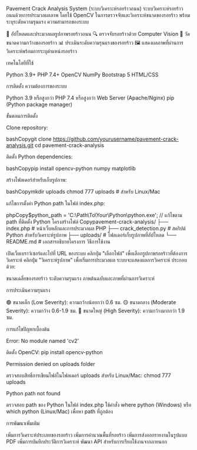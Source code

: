 Pavement Crack Analysis System (ระบบวิเคราะห์รอยร้าวถนน)
ระบบวิเคราะห์รอยร้าวถนนด้วยการประมวลผลภาพ โดยใช้ OpenCV ในการตรวจจับและวิเคราะห์ขนาดของรอยร้าว พร้อมระบุระดับความรุนแรง
ความสามารถของระบบ

📸 อัปโหลดและประมวลผลรูปภาพรอยร้าวถนน
🔍 ตรวจจับรอยร้าวด้วย Computer Vision
📏 วัดขนาดความกว้างของรอยร้าว
📊 ประเมินระดับความรุนแรงของรอยร้าว
🖼️ แสดงผลภาพที่ผ่านการวิเคราะห์พร้อมการระบุตำแหน่งรอยร้าว

เทคโนโลยีที่ใช้

Python 3.9+
PHP 7.4+
OpenCV
NumPy
Bootstrap 5
HTML/CSS

การติดตั้ง
ความต้องการของระบบ

Python 3.9 หรือสูงกว่า
PHP 7.4 หรือสูงกว่า
Web Server (Apache/Nginx)
pip (Python package manager)

ขั้นตอนการติดตั้ง

Clone repository:

bashCopygit clone https://github.com/yourusername/pavement-crack-analysis.git
cd pavement-crack-analysis

ติดตั้ง Python dependencies:

bashCopypip install opencv-python numpy matplotlib

สร้างโฟลเดอร์สำหรับเก็บรูปภาพ:

bashCopymkdir uploads
chmod 777 uploads  # สำหรับ Linux/Mac

แก้ไขการตั้งค่า Python path ในไฟล์ index.php:

phpCopy$python_path = 'C:\\Path\\To\\Your\\Python\\python.exe'; // แก้ไขตาม path ที่ติดตั้ง Python
โครงสร้างไฟล์
Copypavement-crack-analysis/
├── index.php              # หน้าเว็บหลักและการประมวลผล PHP
├── crack_detection.py     # สคริปต์ Python สำหรับวิเคราะห์รูปภาพ
├── uploads/              # โฟลเดอร์เก็บรูปภาพที่อัปโหลด
└── README.md             # เอกสารอธิบายโครงการ
วิธีการใช้งาน

เปิดเว็บเบราว์เซอร์และไปที่ URL ของระบบ
คลิกปุ่ม "เลือกไฟล์" เพื่อเลือกรูปภาพรอยร้าวที่ต้องการวิเคราะห์
คลิกปุ่ม "วิเคราะห์รูปภาพ" เพื่อเริ่มการประมวลผล
ระบบจะแสดงผลการวิเคราะห์ ประกอบด้วย:

ขนาดเฉลี่ยของรอยร้าว
ระดับความรุนแรง
ภาพต้นฉบับและภาพที่ผ่านการวิเคราะห์



การประเมินความรุนแรง

🟢 ขนาดเล็ก (Low Severity): ความกว้างน้อยกว่า 0.6 ซม.
🟡 ขนาดกลาง (Moderate Severity): ความกว้าง 0.6-1.9 ซม.
🔴 ขนาดใหญ่ (High Severity): ความกว้างมากกว่า 1.9 ซม.

การแก้ไขปัญหาเบื้องต้น

Error: No module named 'cv2'

ติดตั้ง OpenCV: pip install opencv-python


Permission denied on uploads folder

ตรวจสอบสิทธิ์การเขียนไฟล์ในโฟลเดอร์ uploads
สำหรับ Linux/Mac: chmod 777 uploads


Python path not found

ตรวจสอบ path ของ Python ในไฟล์ index.php
ใช้คำสั่ง where python (Windows) หรือ which python (Linux/Mac) เพื่อหา path ที่ถูกต้อง



การพัฒนาเพิ่มเติม

 เพิ่มการวิเคราะห์ประเภทของรอยร้าว
 เพิ่มการคำนวณพื้นที่รอยร้าว
 เพิ่มการส่งออกรายงานในรูปแบบ PDF
 เพิ่มการบันทึกประวัติการวิเคราะห์
 พัฒนา API สำหรับการเรียกใช้งานจากภายนอก